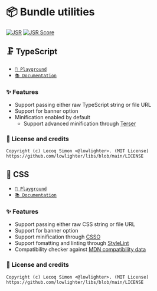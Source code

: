 # 📦 Bundle utilities

[![JSR](https://jsr.io/badges/@libs/bundle)](https://jsr.io/@libs/bundle) [![JSR Score](https://jsr.io/badges/@libs/bundle/score)](https://jsr.io/@libs/bundle)

## 🗜️ TypeScript

- [`🦕 Playground`](https://dash.deno.com/playground/libs-bundle)
- [`📚 Documentation`](https://jsr.io/@libs/bundle/doc/ts/~)

### ✨ Features

- Support passing either raw TypeScript string or file URL
- Support for banner option
- Minification enabled by default
  - Support advanced minification through [Terser](https://terser.org)

### 📜 License and credits

```
Copyright (c) Lecoq Simon <@lowlighter>. (MIT License)
https://github.com/lowlighter/libs/blob/main/LICENSE
```

## 🎨 CSS

- [`🦕 Playground`](https://dash.deno.com/playground/libs-bundle)
- [`📚 Documentation`](https://jsr.io/@libs/bundle/doc/css/~)

### ✨ Features

- Support passing either raw CSS string or file URL
- Support for banner option
- Support minification through [CSSO](https://github.com/css/csso)
- Support fomatting and linting through [StyleLint](https://github.com/stylelint/stylelint)
- Compatibility checker against [MDN compatibility data](https://github.com/mdn/browser-compat-data)

### 📜 License and credits

```
Copyright (c) Lecoq Simon <@lowlighter>. (MIT License)
https://github.com/lowlighter/libs/blob/main/LICENSE
```
